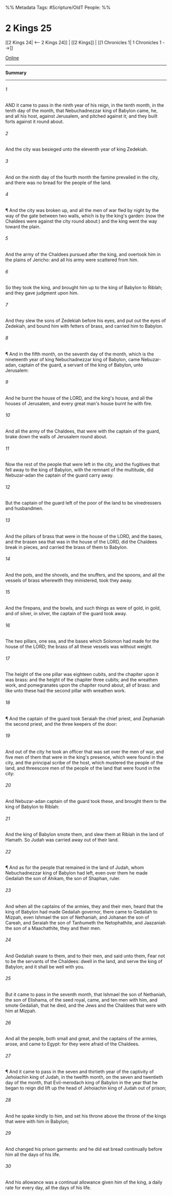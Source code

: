

%% Metadata
Tags: #Scripture/OldT
People: 
%%
# 2 Kings 25
[[2 Kings 24| <-- 2 Kings 24]] | [[2 Kings]] | [[1 Chronicles 1| 1 Chronicles 1 -->]]

[Online](https://churchofjesuschrist.org/study/scriptures/ot/2-kgs/25?lang=eng)

---
__Summary__



---

###### 1
AND it came to pass in the ninth year of his reign, in the tenth month, in the tenth day of the month, that Nebuchadnezzar king of Babylon came, he, and all his host, against Jerusalem, and pitched against it; and they built forts against it round about.
###### 2
And the city was besieged unto the eleventh year of king Zedekiah.
###### 3
And on the ninth day of the fourth month the famine prevailed in the city, and there was no bread for the people of the land.
###### 4
¶ And the city was broken up, and all the men of war fled by night by the way of the gate between two walls, which is by the king's garden: (now the Chaldees were against the city round about:) and the king went the way toward the plain.
###### 5
And the army of the Chaldees pursued after the king, and overtook him in the plains of Jericho: and all his army were scattered from him.
###### 6
So they took the king, and brought him up to the king of Babylon to Riblah; and they gave judgment upon him.
###### 7
And they slew the sons of Zedekiah before his eyes, and put out the eyes of Zedekiah, and bound him with fetters of brass, and carried him to Babylon.
###### 8
¶ And in the fifth month, on the seventh day of the month, which is the nineteenth year of king Nebuchadnezzar king of Babylon, came Nebuzar-adan, captain of the guard, a servant of the king of Babylon, unto Jerusalem:
###### 9
And he burnt the house of the LORD, and the king's house, and all the houses of Jerusalem, and every great man's house burnt he with fire.
###### 10
And all the army of the Chaldees, that were with the captain of the guard, brake down the walls of Jerusalem round about.
###### 11
Now the rest of the people that were left in the city, and the fugitives that fell away to the king of Babylon, with the remnant of the multitude, did Nebuzar-adan the captain of the guard carry away.
###### 12
But the captain of the guard left of the poor of the land to be vinedressers and husbandmen.
###### 13
And the pillars of brass that were in the house of the LORD, and the bases, and the brasen sea that was in the house of the LORD, did the Chaldees break in pieces, and carried the brass of them to Babylon.
###### 14
And the pots, and the shovels, and the snuffers, and the spoons, and all the vessels of brass wherewith they ministered, took they away.
###### 15
And the firepans, and the bowls, and such things as were of gold, in gold, and of silver, in silver, the captain of the guard took away.
###### 16
The two pillars, one sea, and the bases which Solomon had made for the house of the LORD; the brass of all these vessels was without weight.
###### 17
The height of the one pillar was eighteen cubits, and the chapiter upon it was brass: and the height of the chapiter three cubits; and the wreathen work, and pomegranates upon the chapiter round about, all of brass: and like unto these had the second pillar with wreathen work.
###### 18
¶ And the captain of the guard took Seraiah the chief priest, and Zephaniah the second priest, and the three keepers of the door:
###### 19
And out of the city he took an officer that was set over the men of war, and five men of them that were in the king's presence, which were found in the city, and the principal scribe of the host, which mustered the people of the land, and threescore men of the people of the land that were found in the city:
###### 20
And Nebuzar-adan captain of the guard took these, and brought them to the king of Babylon to Riblah:
###### 21
And the king of Babylon smote them, and slew them at Riblah in the land of Hamath.  So Judah was carried away out of their land.
###### 22
¶ And as for the people that remained in the land of Judah, whom Nebuchadnezzar king of Babylon had left, even over them he made Gedaliah the son of Ahikam, the son of Shaphan, ruler.
###### 23
And when all the captains of the armies, they and their men, heard that the king of Babylon had made Gedaliah governor, there came to Gedaliah to Mizpah, even Ishmael the son of Nethaniah, and Johanan the son of Careah, and Seraiah the son of Tanhumeth the Netophathite, and Jaazaniah the son of a Maachathite, they and their men.
###### 24
And Gedaliah sware to them, and to their men, and said unto them, Fear not to be the servants of the Chaldees: dwell in the land, and serve the king of Babylon; and it shall be well with you.
###### 25
But it came to pass in the seventh month, that Ishmael the son of Nethaniah, the son of Elishama, of the seed royal, came, and ten men with him, and smote Gedaliah, that he died, and the Jews and the Chaldees that were with him at Mizpah.
###### 26
And all the people, both small and great, and the captains of the armies, arose, and came to Egypt: for they were afraid of the Chaldees.
###### 27
¶ And it came to pass in the seven and thirtieth year of the captivity of Jehoiachin king of Judah, in the twelfth month, on the seven and twentieth day of the month, that Evil-merodach king of Babylon in the year that he began to reign did lift up the head of Jehoiachin king of Judah out of prison;
###### 28
And he spake kindly to him, and set his throne above the throne of the kings that were with him in Babylon;
###### 29
And changed his prison garments: and he did eat bread continually before him all the days of his life.
###### 30
And his allowance was a continual allowance given him of the king, a daily rate for every day, all the days of his life.




